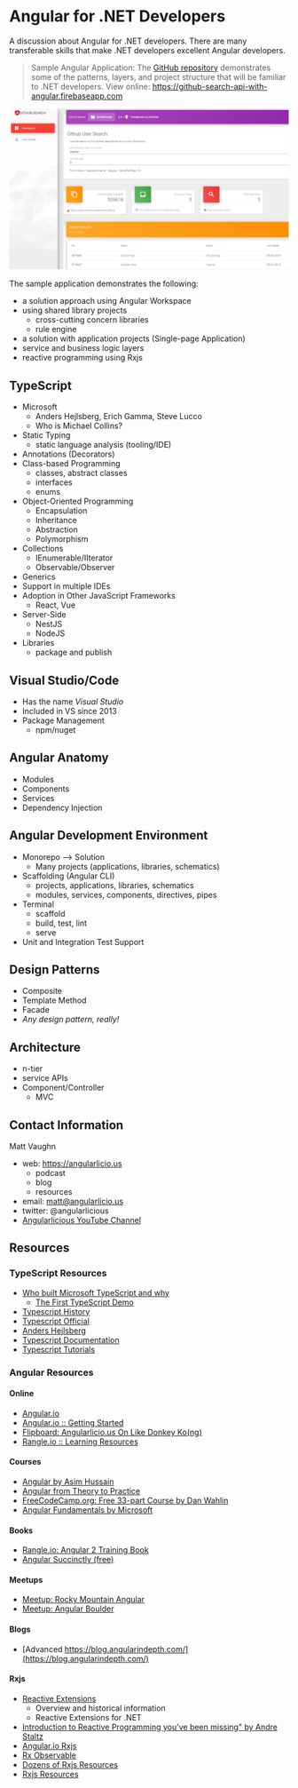 # Angular for .NET Developers

A discussion about Angular for .NET developers. There are many transferable skills that make .NET developers excellent Angular developers. 

> Sample Angular Application: The [GitHub repository](https://github.com/buildmotion/github-search) demonstrates some of the patterns, layers, and project structure that will be familiar to .NET developers. View online: https://github-search-api-with-angular.firebaseapp.com


![](github-search-app.png)

The sample application demonstrates the following:

* a solution approach using Angular Workspace
* using shared library projects
  * cross-cutting concern libraries
  * rule engine
* a solution with application projects (Single-page Application)
* service and business logic layers
* reactive programming using Rxjs

## TypeScript
    
* Microsoft
  * Anders Hejlsberg, Erich Gamma, Steve Lucco
  * Who is Michael Collins?
* Static Typing
  * static language analysis (tooling/IDE)
* Annotations (Decorators)
* Class-based Programming
  * classes, abstract classes
  * interfaces
  * enums
* Object-Oriented Programming
  * Encapsulation
  * Inheritance
  * Abstraction
  * Polymorphism
* Collections
  * IEnumerable/IIterator
  * Observable/Observer
* Generics
* Support in multiple IDEs
* Adoption in Other JavaScript Frameworks
  * React, Vue
* Server-Side
  * NestJS
  * NodeJS
* Libraries
  * package and publish

## Visual Studio/Code

* Has the name *Visual Studio*
* Included in VS since 2013
* Package Management
  * npm/nuget

## Angular Anatomy

* Modules
* Components
* Services
* Dependency Injection

## Angular Development Environment

* Monorepo --> Solution
  * Many projects (applications, libraries, schematics)
* Scaffolding (Angular CLI)
  * projects, applications, libraries, schematics
  * modules, services, components, directives, pipes
* Terminal
  * scaffold
  * build, test, lint
  * serve
* Unit and Integration Test Support

## Design Patterns

* Composite
* Template Method
* Facade
* *Any design pattern, really!*

## Architecture

* n-tier
* service APIs
* Component/Controller
  * MVC

## Contact Information

Matt Vaughn
* web: https://angularlicio.us
  * podcast
  * blog
  * resources
* email: matt@angularlicio.us
* twitter: @angularlicious
* [Angularlicious YouTube Channel](https://www.youtube.com/channel/UCl8tAy4LmasTArFYnGrtkBg)

## Resources

### TypeScript Resources
* [Who built Microsoft TypeScript and why](https://www.zdnet.com/article/who-built-microsoft-typescript-and-why/)
  * [The First TypeScript Demo](https://hackernoon.com/the-first-typescript-demo-905ea095a70f)
* [Typescript History](https://en.wikipedia.org/wiki/TypeScript)
* [Typescript Official](http://www.typescriptlang.org/)
* [Anders Hejlsberg](https://en.wikipedia.org/wiki/Anders_Hejlsberg)
* [Typescript Documentation](http://www.typescriptlang.org/docs/home.html)
* [Typescript Tutorials](http://www.typescriptlang.org/docs/handbook/typescript-in-5-minutes.html)

### Angular Resources

#### Online
* [Angular.io](https://angular.io)
* [Angular.io :: Getting Started](https://angular.io/start)
* [Flipboard: Angularlicio.us On Like Donkey Ko(ng)](https://flipboard.com/@mattvaughn/angularlicio.us-%3A%3A-angular-on-like-donkey-(ko)ng-8b0apofoy)
* [Rangle.io :: Learning Resources](https://archive.rangle.io/resources/tags/angular/)

#### Courses
* [Angular by Asim Hussain](https://codecraft.tv/courses/angular/)
* [Angular from Theory to Practice](https://codecraft.tv/assets/books/angular-from-theory-to-practice.pdf)
* [FreeCodeCamp.org: Free 33-part Course by Dan Wahlin](https://www.freecodecamp.org/news/want-to-learn-angular-heres-our-free-33-part-course-by-dan-wahlin-fc2ff27ab451/)
* [Angular Fundamentals by Microsoft](https://www.edx.org/course/angular-fundamentals-3)

#### Books
* [Rangle.io: Angular 2 Training Book](https://sathyalog.files.wordpress.com/2017/01/ngcourse2.pdf)
* [Angular Succinctly (free)](https://www.syncfusion.com/ebooks/angular-succinctly)

#### Meetups
* [Meetup: Rocky Mountain Angular](https://www.meetup.com/RockyMountainAngular/)
* [Meetup: Angular Boulder](https://www.meetup.com/angular-boulder/)

#### Blogs

* [Advanced https://blog.angularindepth.com/](https://blog.angularindepth.com/)

#### Rxjs

* [Reactive Extensions](https://docs.microsoft.com/en-us/previous-versions/dotnet/reactive-extensions/hh242985(v=vs.103))
  * Overview and historical information
  * Reactive Extensions for .NET
* [Introduction to Reactive Programming you've been missing" by Andre Staltz](https://gist.github.com/staltz/868e7e9bc2a7b8c1f754)
* [Angular.io Rxjs](https://angular.io/guide/rx-library)
* [Rx Observable](http://reactivex.io/documentation/observable.html)
* [Dozens of Rxjs Resources](http://reactivex.io/tutorials.html)
* [Rxjs Resources](https://rxjs-dev.firebaseapp.com/resources)
